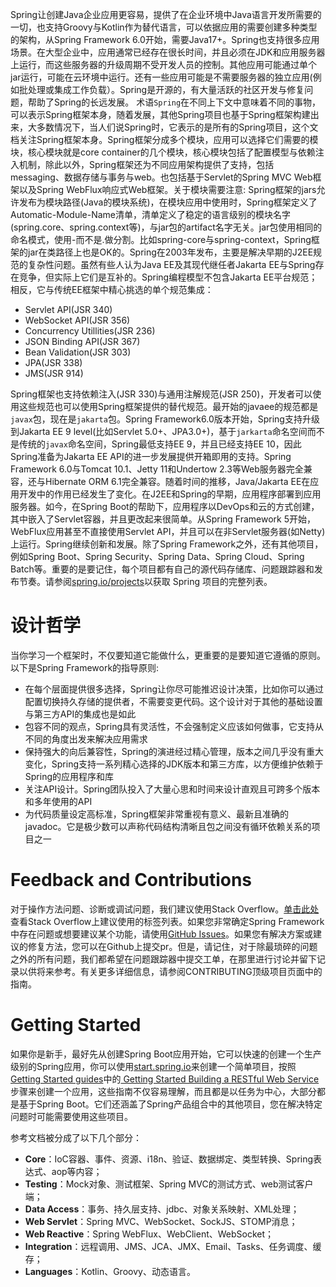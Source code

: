Spring让创建Java企业应用更容易，提供了在企业环境中Java语言开发所需要的一切，也支持Groovy与Kotlin作为替代语言，可以依据应用的需要创建多种类型的架构，从Spring Framework 6.0开始，需要Java17+。Spring也支持很多应用场景。在大型企业中，应用通常已经存在很长时间，并且必须在JDK和应用服务器上运行，而这些服务器的升级周期不受开发人员的控制。其他应用可能通过单个jar运行，可能在云环境中运行。还有一些应用可能是不需要服务器的独立应用(例如批处理或集成工作负载）。Spring是开源的，有大量活跃的社区开发与修复问题，帮助了Spring的长远发展。
术语`Spring`在不同上下文中意味着不同的事物，可以表示Spring框架本身，随着发展，其他Spring项目也基于Spring框架构建出来，大多数情况下，当人们说Spring时，它表示的是所有的Spring项目，这个文档关注Spring框架本身。Spring框架分成多个模块，应用可以选择它们需要的模块，核心模块就是core container的几个模块，核心模块包括了配置模型与依赖注入机制，除此以外，Spring框架还为不同应用架构提供了支持，包括messaging、数据存储与事务与web。也包括基于Servlet的Spring MVC Web框架以及Spring WebFlux响应式Web框架。关于模块需要注意: Spring框架的jars允许发布为模块路径(Java的模块系统)，在模块应用中使用时，Spring框架定义了Automatic-Module-Name清单，清单定义了稳定的语言级别的模块名字(spring.core、spring.context等)，与jar包的artifact名字无关。jar包使用相同的命名模式，使用-而不是.做分割。比如spring-core与spring-context，Spring框架的jar在类路径上也是OK的。Spring在2003年发布，主要是解决早期的J2EE规范的复杂性问题。虽然有些人认为Java EE及其现代继任者Jakarta EE与Spring存在竞争，但实际上它们是互补的。Spring编程模型不包含Jakarta EE平台规范；相反，它与传统EE框架中精心挑选的单个规范集成：
- Servlet API(JSR 340)
- WebSocket API(JSR 356)
- Concurrency Utillities(JSR 236)
- JSON Binding API(JSR 367)
- Bean Validation(JSR 303)
- JPA(JSR 338)
- JMS(JSR 914)

Spring框架也支持依赖注入(JSR 330)与通用注解规范(JSR 250)，开发者可以使用这些规范也可以使用Spring框架提供的替代规范。最开始的javaee的规范都是`javax`包，现在是`jakarta`包。Spring Framework6.0版本开始，Spring支持升级到Jakarta EE 9 level(比如Servlet 5.0+、JPA3.0+)，基于`jarkarta`命名空间而不是传统的`javax`命名空间，Spring最低支持EE 9，并且已经支持EE 10，因此 Spring准备为Jakarta EE API的进一步发展提供开箱即用的支持。Spring Framework 6.0与Tomcat 10.1、Jetty 11和Undertow 2.3等Web服务器完全兼容，还与Hibernate ORM 6.1完全兼容。随着时间的推移，Java/Jakarta EE在应用开发中的作用已经发生了变化。在J2EE和Spring的早期，应用程序部署到应用服务器。如今，在Spring Boot的帮助下，应用程序以DevOps和云的方式创建，其中嵌入了Servlet容器，并且更改起来很简单。从Spring Framework 5开始，WebFlux应用甚至不直接使用Servlet API，并且可以在非Servlet服务器(如Netty)上运行。Spring继续创新和发展。除了Spring Framework之外，还有其他项目，例如Spring Boot、Spring Security、Spring Data、Spring Cloud、Spring Batch等。重要的是要记住，每个项目都有自己的源代码存储库、问题跟踪器和发布节奏。请参阅[spring.io/projects](https://spring.io/projects)以获取 Spring 项目的完整列表。
# 设计哲学
当你学习一个框架时，不仅要知道它能做什么，更重要的是要知道它遵循的原则。以下是Spring Framework的指导原则:
- 在每个层面提供很多选择，Spring让你尽可能推迟设计决策，比如你可以通过配置切换持久存储的提供者，不需要变更代码。这个设计对于其他的基础设置与第三方API的集成也是如此
- 包容不同的观点，Spring具有灵活性，不会强制定义应该如何做事，它支持从不同的角度出发来解决应用需求
- 保持强大的向后兼容性，Spring的演进经过精心管理，版本之间几乎没有重大变化，Spring支持一系列精心选择的JDK版本和第三方库，以方便维护依赖于Spring的应用程序和库
- 关注API设计。Spring团队投入了大量心思和时间来设计直观且可跨多个版本和多年使用的API
- 为代码质量设定高标准，Spring框架非常重视有意义、最新且准确的javadoc。它是极少数可以声称代码结构清晰且包之间没有循环依赖关系的项目之一
# Feedback and Contributions
对于操作方法问题、诊断或调试问题，我们建议使用Stack Overflow。[单击此处](https://stackoverflow.com/questions/tagged/spring+or+spring-mvc+or+spring-aop+or+spring-jdbc+or+spring-r2dbc+or+spring-transactions+or+spring-annotations+or+spring-jms+or+spring-el+or+spring-test+or+spring+or+spring-orm+or+spring-jmx+or+spring-cache+or+spring-webflux+or+spring-rsocket?tab=Newest)查看Stack Overflow上建议使用的标签列表。如果您非常确定Spring Framework中存在问题或想要建议某个功能，请使用[GitHub Issues](https://github.com/spring-projects/spring-framework/issues)。如果您有解决方案或建议的修复方法，您可以在Github上提交pr。但是，请记住，对于除最琐碎的问题之外的所有问题，我们都希望在问题跟踪器中提交工单，在那里进行讨论并留下记录以供将来参考。有关更多详细信息，请参阅CONTRIBUTING顶级项目页面中的指南。
# Getting Started
如果你是新手，最好先从创建Spring Boot应用开始，它可以快速的创建一个生产级别的Spring应用，你可以使用[start.spring.io](https://start.spring.io/)来创建一个简单项目，按照[Getting Started guides](https://spring.io/guides)中的[ Getting Started Building a RESTful Web Service](https://spring.io/guides/gs/rest-service/)步骤来创建一个应用，这些指南不仅容易理解，而且都是以任务为中心，大部分都是基于Spring Boot。它们还涵盖了Spring产品组合中的其他项目，您在解决特定问题时可能需要使用这些项目。

参考文档被分成了以下几个部分：
- **Core**：IoC容器、事件、资源、i18n、验证、数据绑定、类型转换、Spring表达式、aop等内容；
- **Testing**：Mock对象、测试框架、Spring MVC的测试方式、web测试客户端；
- **Data Access**：事务、持久层支持、jdbc、对象关系映射、XML处理；
- **Web Servlet**：Spring MVC、WebSocket、SockJS、STOMP消息；
- **Web Reactive**：Spring WebFlux、WebClient、WebSocket；
- **Integration**：远程调用、JMS、JCA、JMX、Email、Tasks、任务调度、缓存；
- **Languages**：Kotlin、Groovy、动态语言。















